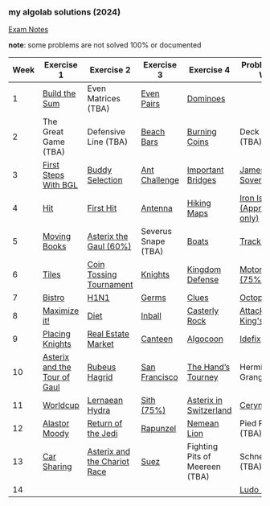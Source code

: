 ### my algolab solutions (2024)

[Exam Notes](/exam-notes.md)

**note**: some problems are not solved 100% or documented

| Week | Exercise 1 | Exercise 2 | Exercise 3 | Exercise 4 | Problem of the Week |
|------|------------|------------|------------|------------|---------------------|
| 1 | [Build the Sum](/week_01/build_the_sum/) | Even Matrices (TBA) | [Even Pairs](/week_01/even_pairs/) | [Dominoes](/week_01/dominoes/) |  |
| 2 | The Great Game (TBA)| Defensive Line (TBA) | [Beach Bars ](/week_02/beach_bar/) | [Burning Coins](/week_02/burning_coins/) | Deck of Cards (TBA) |
| 3 | [First Steps With BGL](/week_03/first_steps_with_BGL/) | [Buddy Selection](/week_03/buddy_selection/) | [Ant Challenge](/week_03/ant_challenge) | [Important Bridges](/week_03/important_bridges) | [James Bond's Sovereigns](/week_03/james_bond/) |
| 4 | [Hit](/week_04/hit) | [First Hit](/week_04/first_hit) | [Antenna](/week_04/antenna/) | [Hiking Maps](/week_04/hiking-maps/) | [Iron Islands (Approach only)](/week_04/iron-islands/) |
| 5 | [Moving Books](/week_05/moving-books/) | [Asterix the Gaul (60%)](/week_05/asterix-the-gaul/) | Severus Snape (TBA) | [Boats](/week_05/boats) | [Tracking](/week_05/tracking/) |
| 6 | [Tiles](/week_06/tiles/) | [Coin Tossing Tournament](/week_06/coin_tossing_tournament/) | [Knights](/week_06/knights/) | [Kingdom Defense](/week_06/kingdom_defense/) | [Motorcycles (75%)](/week_06/motorcycles/) |
| 7 | [Bistro](/week_07/bistro) | [H1N1](/week_07/h1n1/) | [Germs](/week_07/germs) | [Clues](/week_07/clues) | [Octopussy](/week_07/octopussy/) |
| 8 | [Maximize it!](/week_08/maximize_it/) | [Diet](/week_08/diet) | [Inball](/week_08/inball/) | [Casterly Rock](/week_08/casterly-rock/) | [Attack on King's Landing](/week_08/attack-on-kings-landing/)|
| 9| [Placing Knights](/week_09/placing-knights/) | [Real Estate Market](/week_09/real_estate_market/) | [Canteen](/week_09/canteen) | [Algocoon](/week_09/algocoon-group/) | [Idefix](/week_09/idefix/) |
| 10 | [Asterix and the Tour of Gaul](/week_10/asterix-tour-of-gaul/) | [Rubeus Hagrid](/week_10/rubeus-hagrid/) | [San Francisco](/week_10/san-francisco/) | [The Hand’s Tourney](/week_10/hands-tourney/) | Hermione Granger (TBA)  |
| 11 | [Worldcup](/week_11/worldcup/)| [Lernaean Hydra](/week_11/lernaean-hydra/)| [Sith (75%)](/week_11/sith) | [Asterix in Switzerland](/week_11/asterix-in-switzerland/) | [Ceryneian Hind](/week_11/ceryneian-hind/) |
| 12 | [Alastor Moody](/week_12/moody/) | [Return of the Jedi](/week_12/return-of-the-jedi/) | [Rapunzel](/week_12/rapunzel/)| [Nemean Lion](/week_12/nemean-lion/)| Pied Piper (TBA) |
| 13 | [Car Sharing](/week_13/carsharing/) | [Asterix and the Chariot Race](/week_13/asterix-and-the-chariot-race/) | [Suez](/week_13/suez/)| Fighting Pits of Meereen (TBA)| Schneewittchen (TBA)
| 14 | | | | | [Ludo Bagman](/week_14/ludo-bagman/)